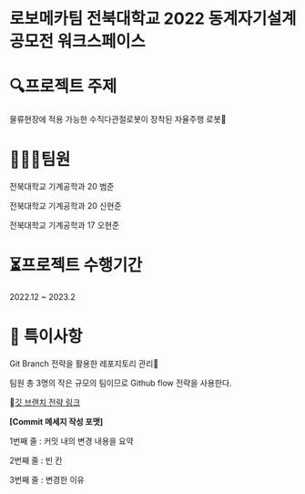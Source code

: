 # 로보메카팀 전북대학교 2022 동계자기설계공모전 워크스페이스

# :mag:프로젝트 주제
물류현장에 적용 가능한 수직다관절로봇이 장착된 자율주행 로봇:tractor:

# 🧑‍🤝‍🧑팀원
전북대학교 기계공학과 20 범준

전북대학교 기계공학과 20 신현준

전북대학교 기계공학과 17 오현준

# ⏳프로젝트 수행기간
2022.12 ~ 2023.2

# :pencil: 특이사항

Git Branch 전략을 활용한 레포지토리 관리:high_brightness:

팀원 총 3명의 작은 규모의 팀이므로 Github flow 전략을 사용한다.

👏[깃 브랜치 전략 링크](https://inpa.tistory.com/entry/GIT-%E2%9A%A1%EF%B8%8F-github-flow-git-flow-%F0%9F%93%88-%EB%B8%8C%EB%9E%9C%EC%B9%98-%EC%A0%84%EB%9E%B5)

__[Commit 메세지 작성 포맷]__

1번째 줄 : 커밋 내의 변경 내용을 요약

2번째 줄 : 빈 칸

3번째 줄 : 변경한 이유
